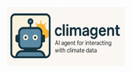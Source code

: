 <p align="center">
  <img src="https://github.com/JGrassi97/climagent/blob/main/img/logo_chatgpt.png?raw=true" width="240" height="120">
</p>